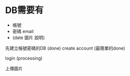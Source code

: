 # DB需要有  
* 帳號 
* 密碼 email 
* (date 圖片 說明)

先建立帳號密碼的DB (done)
create account (最簡單的done)

login (processing)

上傳圖片